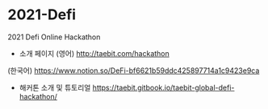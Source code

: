 # 2021-Defi
2021 Defi Online Hackathon

* 소개 페이지
(영어) http://taebit.com/hackathon 

(한국어) https://www.notion.so/DeFi-bf6621b59ddc425897714a1c9423e9ca

* 해커톤 소개 및 튜토리얼
https://taebit.gitbook.io/taebit-global-defi-hackathon/
